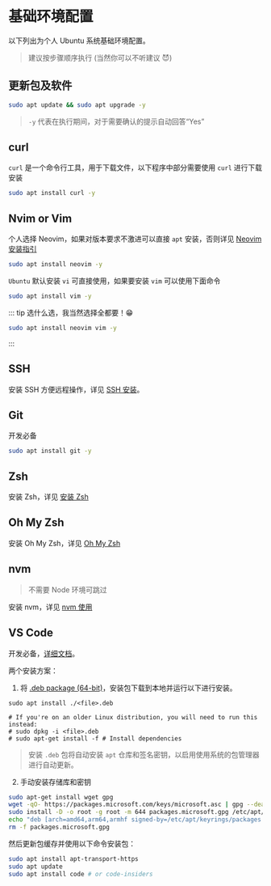 # 基础环境配置

以下列出为个人 Ubuntu 系统基础环境配置。

> 建议按步骤顺序执行 (当然你可以不听建议 😈)

## 更新包及软件

```sh
sudo apt update && sudo apt upgrade -y
```

> `-y` 代表在执行期间，对于需要确认的提示自动回答“Yes”

## curl

`curl` 是一个命令行工具，用于下载文件，以下程序中部分需要使用 `curl` 进行下载安装

```sh
sudo apt install curl -y
```

## Nvim or Vim

个人选择 Neovim，如果对版本要求不激进可以直接 `apt` 安装，否则详见 [Neovim 安装指引](https://github.com/neovim/neovim/blob/master/INSTALL.md)

```sh
sudo apt install neovim -y
```

`Ubuntu` 默认安装 `vi` 可直接使用，如果要安装 `vim` 可以使用下面命令

```sh
sudo apt install vim -y
```

::: tip 选什么选，我当然选择全都要！😁

```sh
sudo apt install neovim vim -y
```

:::

## SSH

安装 SSH 方便远程操作，详见 [SSH 安装](../linux/install-ssh.md)。

## Git

开发必备

```sh
sudo apt install git -y
```

## Zsh

安装 Zsh，详见 [安装 Zsh](../wsl/zsh/index.md)

## Oh My Zsh

安装 Oh My Zsh，详见 [Oh My Zsh](../wsl/zsh/oh-my-zsh.md)

## nvm

> 不需要 Node 环境可跳过

安装 nvm，详见 [nvm 使用](../node/nvm.md)

## VS Code

开发必备，[详细文档](https://code.visualstudio.com/docs/setup/linux)。

两个安装方案：

1. 将 [.deb package (64-bit)](https://go.microsoft.com/fwlink/?LinkID=760868)，安装包下载到本地并运行以下进行安装。

```
sudo apt install ./<file>.deb

# If you're on an older Linux distribution, you will need to run this instead:
# sudo dpkg -i <file>.deb
# sudo apt-get install -f # Install dependencies
```

> 安装 `.deb` 包将自动安装 `apt` 仓库和签名密钥，以启用使用系统的包管理器进行自动更新。

2. 手动安装存储库和密钥

```sh
sudo apt-get install wget gpg
wget -qO- https://packages.microsoft.com/keys/microsoft.asc | gpg --dearmor > packages.microsoft.gpg
sudo install -D -o root -g root -m 644 packages.microsoft.gpg /etc/apt/keyrings/packages.microsoft.gpg
echo "deb [arch=amd64,arm64,armhf signed-by=/etc/apt/keyrings/packages.microsoft.gpg] https://packages.microsoft.com/repos/code stable main" |sudo tee /etc/apt/sources.list.d/vscode.list > /dev/null
rm -f packages.microsoft.gpg
```

然后更新包缓存并使用以下命令安装包：

```sh
sudo apt install apt-transport-https
sudo apt update
sudo apt install code # or code-insiders
```
